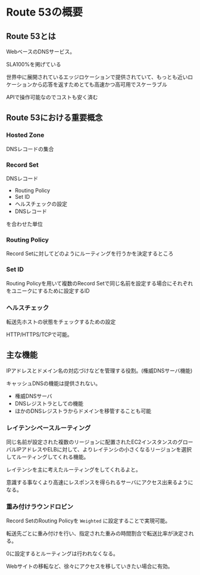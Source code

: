 # Route 53の概要

## Route 53とは

WebベースのDNSサービス。

SLA100%を掲げている

世界中に展開されているエッジロケーションで提供されていて、もっとも近いロケーションから応答を返すためとても高速かつ高可用でスケーラブル

APIで操作可能なのでコストも安く済む

## Route 53における重要概念

### Hosted Zone

DNSレコードの集合

### Record Set

DNSレコード

* Routing Policy
* Set ID
* ヘルスチェックの設定
* DNSレコード

を合わせた単位

### Routing Policy

Record Setに対してどのようにルーティングを行うかを決定するところ

### Set ID

Routing Policyを用いて複数のRecord Setで同じ名前を設定する場合にそれぞれをユニークにするために設定するID

### ヘルスチェック

転送先ホストの状態をチェックするための設定

HTTP/HTTPS/TCPで可能。

## 主な機能

IPアドレスとドメイン名の対応づけなどを管理する役割。(権威DNSサーバ機能)

キャッシュDNSの機能は提供されない。

* 権威DNSサーバ
* DNSレジストラとしての機能
* ほかのDNSレジストラからドメインを移管することも可能

### レイテンシベースルーティング

同じ名前が設定された複数のリージョンに配置されたEC2インスタンスのグローバルIPアドレスやELBに対して、よりレイテンシの小さくなるリージョンを選択してルーティングしてくれる機能。

レイテンシを主に考えたルーティングをしてくれるよと。

意識する事なくより高速にレスポンスを得られるサーバにアクセス出来るようになる。

### 重み付けラウンドロビン

Record SetのRouting Policyを `Weighted` に設定することで実現可能。

転送先ごとに重み付けを行い、指定された重みの時間割合で転送比率が決定される。

0に設定するとルーティングは行われなくなる。

Webサイトの移転など、徐々にアクセスを移していきたい場合に有効。